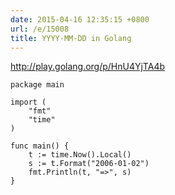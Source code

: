 ```yaml
---
date: 2015-04-16 12:35:15 +0800
url: /e/15008
title: YYYY-MM-DD in Golang
---
```



<http://play.golang.org/p/HnU4YjTA4b>

	package main

	import (
		"fmt"
		"time"
	)

	func main() {
		t := time.Now().Local()
		s := t.Format("2006-01-02")
		fmt.Println(t, "=>", s)
	}

